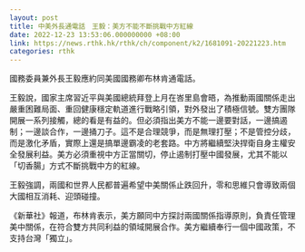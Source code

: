 ```yaml
---
layout: post
title: 中美外長通電話　王毅：美方不能不斷挑戰中方紅線
date: 2022-12-23 13:53:06.000000000 +08:00
link: https://news.rthk.hk/rthk/ch/component/k2/1681091-20221223.htm
categories: rthk
---
```


國務委員兼外長王毅應約同美國國務卿布林肯通電話。 

王毅說，國家主席習近平與美國總統拜登上月在峇里島會晤，為推動兩國關係走出嚴重困難局面、重回健康穩定軌道進行戰略引領，對外發出了積極信號。雙方團隊開展一系列接觸，總的看是有益的。但必須指出美方不能一邊要對話，一邊搞遏制；一邊談合作，一邊捅刀子。這不是合理競爭，而是無理打壓；不是管控分歧，而是激化矛盾，實際上還是搞單邊霸凌的老套路。中方將繼續堅決捍衛自身主權安全發展利益。美方必須重視中方正當關切，停止遏制打壓中國發展，尤其不能以「切香腸」方式不斷挑戰中方的紅線。 

王毅強調，兩國和世界人民都普遍希望中美關係止跌回升，零和思維只會導致兩個大國相互消耗、迎頭碰撞。 

《新華社》報道，布林肯表示，美方願同中方探討兩國關係指導原則，負責任管理美中關係，在符合雙方共同利益的領域開展合作。美方繼續奉行一個中國政策，不支持台灣「獨立」。
